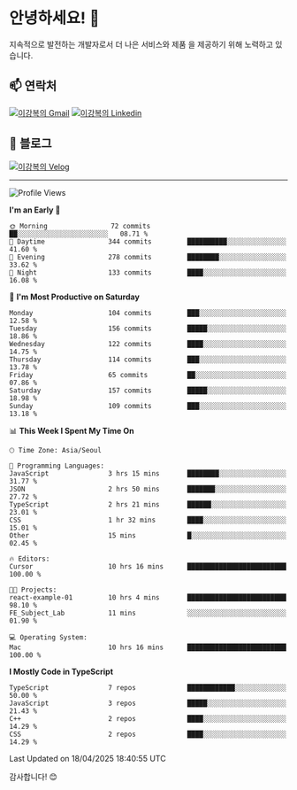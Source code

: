 # 안녕하세요! 👋

지속적으로 발전하는 개발자로서 더 나은 서비스와 제품
을 제공하기 위해 노력하고 있습니다.

## 📫 연락처
[![이강복의 Gmail](https://img.shields.io/badge/Gmail-D14836?style=for-the-badge&logo=gmail&logoColor=white)](mailto:pmmm114@gmail.com)
[![이강복의 Linkedin](https://img.shields.io/badge/LinkedIn-0077B5?style=for-the-badge&logo=linkedin&logoColor=white)](https://www.linkedin.com/in/lkb0297)

## 📝 블로그
[![이강복의 Velog](https://img.shields.io/badge/Velog-ffffff?style=for-the-badge&logo=velog)](https://velog.io/@pmmm114/posts)

---
<!--START_SECTION:waka-->
![Profile Views](http://img.shields.io/badge/Profile%20Views-0-blue)

**I'm an Early 🐤** 

```text
🌞 Morning                72 commits          ██░░░░░░░░░░░░░░░░░░░░░░░   08.71 % 
🌆 Daytime                344 commits         ██████████░░░░░░░░░░░░░░░   41.60 % 
🌃 Evening                278 commits         ████████░░░░░░░░░░░░░░░░░   33.62 % 
🌙 Night                  133 commits         ████░░░░░░░░░░░░░░░░░░░░░   16.08 % 
```
📅 **I'm Most Productive on Saturday** 

```text
Monday                   104 commits         ███░░░░░░░░░░░░░░░░░░░░░░   12.58 % 
Tuesday                  156 commits         █████░░░░░░░░░░░░░░░░░░░░   18.86 % 
Wednesday                122 commits         ████░░░░░░░░░░░░░░░░░░░░░   14.75 % 
Thursday                 114 commits         ███░░░░░░░░░░░░░░░░░░░░░░   13.78 % 
Friday                   65 commits          ██░░░░░░░░░░░░░░░░░░░░░░░   07.86 % 
Saturday                 157 commits         █████░░░░░░░░░░░░░░░░░░░░   18.98 % 
Sunday                   109 commits         ███░░░░░░░░░░░░░░░░░░░░░░   13.18 % 
```


📊 **This Week I Spent My Time On** 

```text
🕑︎ Time Zone: Asia/Seoul

💬 Programming Languages: 
JavaScript               3 hrs 15 mins       ████████░░░░░░░░░░░░░░░░░   31.77 % 
JSON                     2 hrs 50 mins       ███████░░░░░░░░░░░░░░░░░░   27.72 % 
TypeScript               2 hrs 21 mins       ██████░░░░░░░░░░░░░░░░░░░   23.01 % 
CSS                      1 hr 32 mins        ████░░░░░░░░░░░░░░░░░░░░░   15.01 % 
Other                    15 mins             █░░░░░░░░░░░░░░░░░░░░░░░░   02.45 % 

🔥 Editors: 
Cursor                   10 hrs 16 mins      █████████████████████████   100.00 % 

🐱‍💻 Projects: 
react-example-01         10 hrs 4 mins       █████████████████████████   98.10 % 
FE_Subject_Lab           11 mins             ░░░░░░░░░░░░░░░░░░░░░░░░░   01.90 % 

💻 Operating System: 
Mac                      10 hrs 16 mins      █████████████████████████   100.00 % 
```

**I Mostly Code in TypeScript** 

```text
TypeScript               7 repos             ████████████░░░░░░░░░░░░░   50.00 % 
JavaScript               3 repos             █████░░░░░░░░░░░░░░░░░░░░   21.43 % 
C++                      2 repos             ████░░░░░░░░░░░░░░░░░░░░░   14.29 % 
CSS                      2 repos             ████░░░░░░░░░░░░░░░░░░░░░   14.29 % 
```




 Last Updated on 18/04/2025 18:40:55 UTC
<!--END_SECTION:waka-->

감사합니다! 😊

